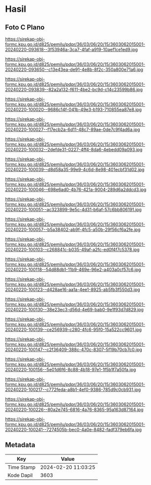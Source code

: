 # Hasil

## Foto C Plano

https://sirekap-obj-formc.kpu.go.id/d825/pemilu/pdpr/36/03/06/20/15/3603062015001-20240220-093618--3f53946a-3ca7-4faf-a919-10aef1ce1ed9.jpg

https://sirekap-obj-formc.kpu.go.id/d825/pemilu/pdpr/36/03/06/20/15/3603062015001-20240220-093650--c13e43ea-de91-4e8b-8f2c-350a800e71a6.jpg

https://sirekap-obj-formc.kpu.go.id/d825/pemilu/pdpr/36/03/06/20/15/3603062015001-20240220-093839--82a2a132-f611-4be2-bc9d-c14c23599b86.jpg

https://sirekap-obj-formc.kpu.go.id/d825/pemilu/pdpr/36/03/06/20/15/3603062015001-20240220-100020--9686c14f-041b-49e3-b193-710855ea87e8.jpg

https://sirekap-obj-formc.kpu.go.id/d825/pemilu/pdpr/36/03/06/20/15/3603062015001-20240220-100027--f17ecb2a-6d11-48c7-89ae-0de7c9f4ad6a.jpg

https://sirekap-obj-formc.kpu.go.id/d825/pemilu/pdpr/36/03/06/20/15/3603062015001-20240220-100032--2defde31-0227-4ff4-8da6-4ebedd09a093.jpg

https://sirekap-obj-formc.kpu.go.id/d825/pemilu/pdpr/36/03/06/20/15/3603062015001-20240220-100039--d8d58a35-99e9-4c6d-8e98-401ecbf31d02.jpg

https://sirekap-obj-formc.kpu.go.id/d825/pemilu/pdpr/36/03/06/20/15/3603062015001-20240220-100046--698e6ad0-4b76-421a-9004-289d6a2ddcd3.jpg

https://sirekap-obj-formc.kpu.go.id/d825/pemilu/pdpr/36/03/06/20/15/3603062015001-20240220-100051--ac323899-9e5c-4d31-b6af-57c6bb806191.jpg

https://sirekap-obj-formc.kpu.go.id/d825/pemilu/pdpr/36/03/06/20/15/3603062015001-20240220-100057--b5a38402-ab9f-4fc5-a50b-29f56cf6a2fe.jpg

https://sirekap-obj-formc.kpu.go.id/d825/pemilu/pdpr/36/03/06/20/15/3603062015001-20240220-100103--c268841c-b035-49af-a2fc-ed0f4f7c5378.jpg

https://sirekap-obj-formc.kpu.go.id/d825/pemilu/pdpr/36/03/06/20/15/3603062015001-20240220-100118--54d88db1-11b9-469e-96e2-a403a0cf57c6.jpg

https://sirekap-obj-formc.kpu.go.id/d825/pemilu/pdpr/36/03/06/20/15/3603062015001-20240220-100123--d428ae16-aa1a-4ee1-8925-ab5fb3f550d3.jpg

https://sirekap-obj-formc.kpu.go.id/d825/pemilu/pdpr/36/03/06/20/15/3603062015001-20240220-100130--38e23ec3-d56d-4e69-bab0-9e1f93d7d829.jpg

https://sirekap-obj-formc.kpu.go.id/d825/pemilu/pdpr/36/03/06/20/15/3603062015001-20240220-100139--ce256939-c280-4fc6-95f0-15a522cc9601.jpg

https://sirekap-obj-formc.kpu.go.id/d825/pemilu/pdpr/36/03/06/20/15/3603062015001-20240220-100147--c2f36409-388c-470c-8307-5f19b70cb7c0.jpg

https://sirekap-obj-formc.kpu.go.id/d825/pemilu/pdpr/36/03/06/20/15/3603062015001-20240220-100156--5e01d6f6-8c88-4b18-97e1-1f5b1f7a50fa.jpg

https://sirekap-obj-formc.kpu.go.id/d825/pemilu/pdpr/36/03/06/20/15/3603062015001-20240220-100217--c772feda-a8b1-4ef0-9386-785d9c0cb931.jpg

https://sirekap-obj-formc.kpu.go.id/d825/pemilu/pdpr/36/03/06/20/15/3603062015001-20240220-100226--80a2e745-6816-4a76-8365-95a163d87164.jpg

https://sirekap-obj-formc.kpu.go.id/d825/pemilu/pdpr/36/03/06/20/15/3603062015001-20240220-100241--7274505b-bec0-4a0e-8482-fadf379eb6fa.jpg


## Metadata

| Key        | Value               |
| ---------- | ------------------- |
| Time Stamp | 2024-02-20 11:03:25 |
| Kode Dapil | 3603                |



